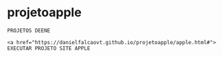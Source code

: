 # projetoapple
    PROJETOS DEENE

    <a href="https://danielfalcaovt.github.io/projetoapple/apple.html#"> 
    EXECUTAR PROJETO SITE APPLE
